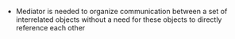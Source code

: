 * Mediator is needed to organize communication between a set of interrelated objects
without a need for these objects to directly reference each other
